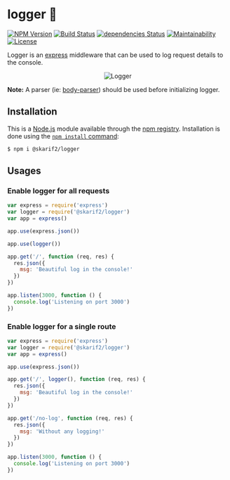 # logger 🌱

[![NPM Version](https://img.shields.io/npm/v/@skarif2/logger.svg)](https://www.npmjs.com/package/@skarif2/logger)
[![Build Status](https://travis-ci.com/skarif2/logger.svg?branch=master)](https://travis-ci.com/skarif2/logger)
[![dependencies Status](https://david-dm.org/skarif2/logger/status.svg)](https://david-dm.org/skarif2/logger)
[![Maintainability](https://api.codeclimate.com/v1/badges/2a0c31825e520752692b/maintainability)](https://codeclimate.com/github/skarif2/logger/maintainability)
[![License](https://img.shields.io/badge/license-MIT-brightgreen.svg)](https://img.shields.io/badge/license-MIT-brightgreen.svg)

Logger is an [express](http://expressjs.com) middleware that can be used to log request details to the console.

<div align='center'>
  <img src='https://user-images.githubusercontent.com/5141132/50721684-aac76a80-10ed-11e9-8785-43327e845cda.png' alt='Logger'>
</div>

**Note:** A parser (ie: [body-parser](https://www.npmjs.com/package/body-parser))  should be used before initializing logger.

## Installation

This is a [Node.js](https://nodejs.org/en/) module available through the
[npm registry](https://www.npmjs.com/). Installation is done using the
[`npm install` command](https://docs.npmjs.com/getting-started/installing-npm-packages-locally):

```sh
$ npm i @skarif2/logger
```

## Usages

### Enable logger for all requests
```javascript
var express = require('express')
var logger = require('@skarif2/logger')
var app = express()

app.use(express.json())

app.use(logger())

app.get('/', function (req, res) {
  res.json({
    msg: 'Beautiful log in the console!'
  })
})

app.listen(3000, function () {
  console.log('Listening on port 3000')
})
```

### Enable logger for a single route
```javascript
var express = require('express')
var logger = require('@skarif2/logger')
var app = express()

app.use(express.json())

app.get('/', logger(), function (req, res) {
  res.json({
    msg: 'Beautiful log in the console!'
  })
})

app.get('/no-log', function (req, res) {
  res.json({
    msg: 'Without any logging!'
  })
})

app.listen(3000, function () {
  console.log('Listening on port 3000')
})
```